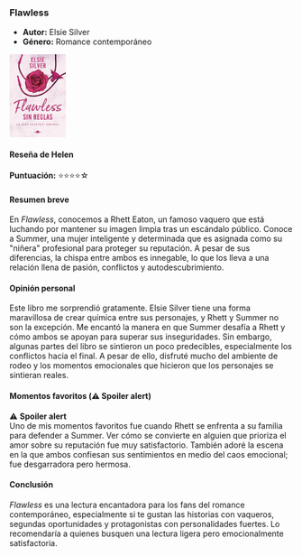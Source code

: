 ### **Flawless**  
- **Autor:** Elsie Silver  
- **Género:** Romance contemporáneo  
<img src="/Imagenes/Flawless.jpg" alt="Flawless" width="100" />

#### Reseña de Helen
**Puntuación:** ⭐⭐⭐⭐☆ 

#### Resumen breve  
En *Flawless*, conocemos a Rhett Eaton, un famoso vaquero que está luchando por mantener su imagen limpia tras un escándalo público. Conoce a Summer, una mujer inteligente y determinada que es asignada como su "niñera" profesional para proteger su reputación. A pesar de sus diferencias, la chispa entre ambos es innegable, lo que los lleva a una relación llena de pasión, conflictos y autodescubrimiento.  

#### Opinión personal  
Este libro me sorprendió gratamente. Elsie Silver tiene una forma maravillosa de crear química entre sus personajes, y Rhett y Summer no son la excepción. Me encantó la manera en que Summer desafía a Rhett y cómo ambos se apoyan para superar sus inseguridades. Sin embargo, algunas partes del libro se sintieron un poco predecibles, especialmente los conflictos hacia el final. A pesar de ello, disfruté mucho del ambiente de rodeo y los momentos emocionales que hicieron que los personajes se sintieran reales.  

#### Momentos favoritos (⚠️ Spoiler alert)  
⚠️ **Spoiler alert**  
Uno de mis momentos favoritos fue cuando Rhett se enfrenta a su familia para defender a Summer. Ver cómo se convierte en alguien que prioriza el amor sobre su reputación fue muy satisfactorio. También adoré la escena en la que ambos confiesan sus sentimientos en medio del caos emocional; fue desgarradora pero hermosa.  

#### Conclusión  
*Flawless* es una lectura encantadora para los fans del romance contemporáneo, especialmente si te gustan las historias con vaqueros, segundas oportunidades y protagonistas con personalidades fuertes. Lo recomendaría a quienes busquen una lectura ligera pero emocionalmente satisfactoria.  


